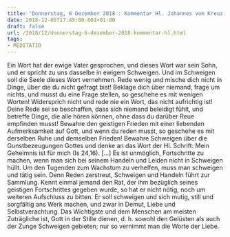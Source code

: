 ```yaml
---
title: 'Donnerstag, 6 Dezember 2018 : Kommentar Hl. Johannes vom Kreuz'
date: 2018-12-05T17:45:00.001+01:00
draft: false
url: /2018/12/donnerstag-6-dezember-2018-kommentar-hl.html
tags: 
- MEDITATIO
---
```


Ein Wort hat der ewige Vater gesprochen, und dieses Wort war sein Sohn, und er spricht zu uns dasselbe in ewigem Schweigen. Und im Schweigen soll die Seele dieses Wort vernehmen. Rede wenig und mische dich nicht in Dinge, über die du nicht gefragt bist! Beklage dich über niemand, frage um nichts, und musst du eine Frage stellen, so geschehe es mit wenigen Worten! Widersprich nicht und rede nie ein Wort, das nicht aufrichtig ist! Deine Rede sei so beschaffen, dass sich niemand beleidigt fühlt, und betreffe Dinge, die alle hören können, ohne dass du darüber Reue empfinden musst! Bewahre den geistigen Frieden mit einer liebenden Aufmerksamkeit auf Gott, und wenn du reden musst, so geschehe es mit derselben Ruhe und demselben Frieden! Bewahre Schweigen über die Gunstbezeugungen Gottes und denke an das Wort der Hl. Schrift: Mein Geheimnis ist für mich (Is 24,16). \[…\] Es ist unmöglich, Fortschritte zu machen, wenn man sich bei seinem Handeln und Leiden nicht in Schweigen hüllt. Um den Tugenden zum Wachstum zu verhelfen, muss man schweigen und tätig sein. Denn Reden zerstreut, Schweigen und Handeln führt zur Sammlung. Kennt einmal jemand den Rat, der ihm bezüglich seines geistigen Fortschrittes gegeben wurde, so hat er nicht nötig, noch um weiteren Aufschluss zu bitten. Er soll schweigen und sich mutig, still und sorgfältig ans Werk machen, und zwar in Demut, Liebe und Selbstverachtung. Das Wichtigste und dem Menschen am meisten Zuträgliche ist, Gott in der Stille dienen, d. h. sowohl den Gelüsten als auch der Zunge Schweigen gebieten; nur so vernimmt man die Worte der Liebe.